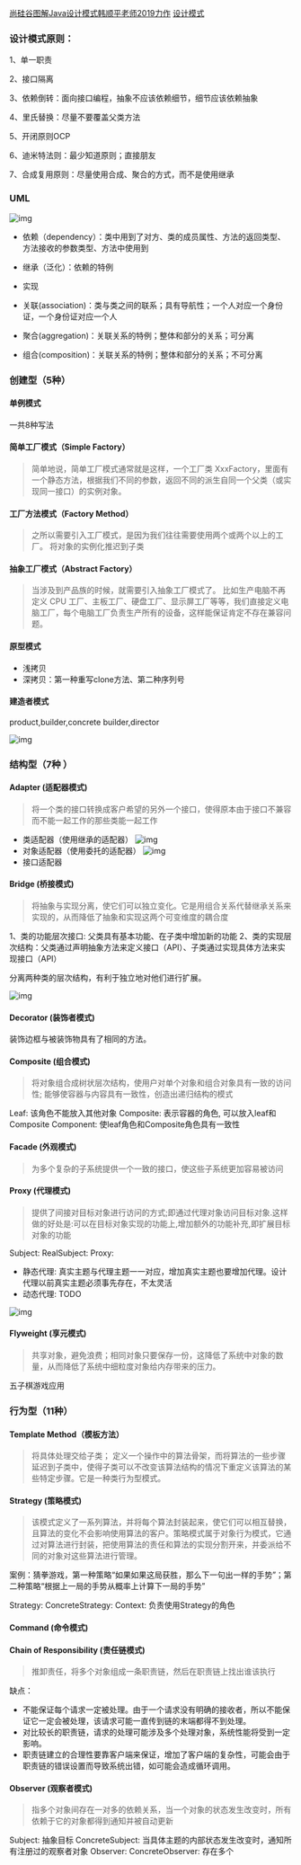 [尚硅谷图解Java设计模式韩顺平老师2019力作](https://www.bilibili.com/video/av57936239/?p=16)
[设计模式](http://c.biancheng.net/view/1390.html)

### 设计模式原则：
1、单一职责

2、接口隔离

3、依赖倒转：面向接口编程，抽象不应该依赖细节，细节应该依赖抽象

4、里氏替换：尽量不要覆盖父类方法

5、开闭原则OCP

6、迪米特法则：最少知道原则；直接朋友

7、合成复用原则：尽量使用合成、聚合的方式，而不是使用继承

### UML

![img](doc/uml.png)

- 依赖（dependency）：类中用到了对方、类的成员属性、方法的返回类型、方法接收的参数类型、方法中使用到

- 继承（泛化）：依赖的特例

- 实现

- 关联(association)：类与类之间的联系；具有导航性；一个人对应一个身份证，一个身份证对应一个人

- 聚合(aggregation)：关联关系的特例；整体和部分的关系；可分离

- 组合(composition)：关联关系的特例；整体和部分的关系；不可分离

### 创建型（5种）

#### 单例模式
一共8种写法

#### 简单工厂模式（Simple Factory）
> 简单地说，简单工厂模式通常就是这样，一个工厂类 XxxFactory，里面有一个静态方法，根据我们不同的参数，返回不同的派生自同一个父类（或实现同一接口）的实例对象。

#### 工厂方法模式（Factory Method）
> 之所以需要引入工厂模式，是因为我们往往需要使用两个或两个以上的工厂。
> 将对象的实例化推迟到子类

#### 抽象工厂模式（Abstract Factory）
> 当涉及到产品族的时候，就需要引入抽象工厂模式了。
> 比如生产电脑不再定义 CPU 工厂、主板工厂、硬盘工厂、显示屏工厂等等，我们直接定义电脑工厂，每个电脑工厂负责生产所有的设备，这样能保证肯定不存在兼容问题。

#### 原型模式
- 浅拷贝
- 深拷贝：第一种重写clone方法、第二种序列号

#### 建造者模式
product,builder,concrete builder,director

![img](doc/design-builder.png)

### 结构型（7种 ）

#### Adapter (适配器模式)

> 将一个类的接口转换成客户希望的另外一个接口，使得原本由于接口不兼容而不能一起工作的那些类能一起工作

- 类适配器（使用继承的适配器）
![img](doc/structural-adapter(class).png)
- 对象适配器（使用委托的适配器）
![img](doc/structural-adapter(delegate).png)
- 接口适配器

#### Bridge (桥接模式)

> 将抽象与实现分离，使它们可以独立变化。它是用组合关系代替继承关系来实现的，从而降低了抽象和实现这两个可变维度的耦合度

1、类的功能层次接口: 父类具有基本功能、在子类中增加新的功能
2、类的实现层次结构：父类通过声明抽象方法来定义接口（API）、子类通过实现具体方法来实现接口（API）

分离两种类的层次结构，有利于独立地对他们进行扩展。

![img](doc/structural-bridge.png)

#### Decorator (装饰者模式)

装饰边框与被装饰物具有了相同的方法。

#### Composite (组合模式)

> 将对象组合成树状层次结构，使用户对单个对象和组合对象具有一致的访问性; 能够使容器与内容具有一致性，创造出递归结构的模式

Leaf: 该角色不能放入其他对象
Composite: 表示容器的角色, 可以放入leaf和Composite
Component: 使leaf角色和Composite角色具有一致性

#### Facade (外观模式)

> 为多个复杂的子系统提供一个一致的接口，使这些子系统更加容易被访问


#### Proxy (代理模式)

> 提供了间接对目标对象进行访问的方式;即通过代理对象访问目标对象.这样做的好处是:可以在目标对象实现的功能上,增加额外的功能补充,即扩展目标对象的功能

Subject: 
RealSubject: 
Proxy: 

- 静态代理: 真实主题与代理主题一一对应，增加真实主题也要增加代理。设计代理以前真实主题必须事先存在，不太灵活
- 动态代理: TODO

![img](doc/structural-proxy.png)

#### Flyweight (享元模式)

> 共享对象，避免浪费；相同对象只要保存一份，这降低了系统中对象的数量，从而降低了系统中细粒度对象给内存带来的压力。

五子棋游戏应用

### 行为型（11种）

#### Template Method（模板方法）

> 将具体处理交给子类； 定义一个操作中的算法骨架，而将算法的一些步骤延迟到子类中，使得子类可以不改变该算法结构的情况下重定义该算法的某些特定步骤。它是一种类行为型模式。

#### Strategy (策略模式)

> 该模式定义了一系列算法，并将每个算法封装起来，使它们可以相互替换，且算法的变化不会影响使用算法的客户。策略模式属于对象行为模式，它通过对算法进行封装，把使用算法的责任和算法的实现分割开来，并委派给不同的对象对这些算法进行管理。

案例：猜拳游戏，第一种策略“如果如果这局获胜，那么下一句出一样的手势”；第二种策略“根据上一局的手势从概率上计算下一局的手势”

Strategy: 
ConcreteStrategy: 
Context: 负责使用Strategy的角色

#### Command (命令模式)

#### Chain of Responsibility (责任链模式)

> 推卸责任，将多个对象组成一条职责链，然后在职责链上找出谁该执行

缺点：
- 不能保证每个请求一定被处理。由于一个请求没有明确的接收者，所以不能保证它一定会被处理，该请求可能一直传到链的末端都得不到处理。
- 对比较长的职责链，请求的处理可能涉及多个处理对象，系统性能将受到一定影响。
- 职责链建立的合理性要靠客户端来保证，增加了客户端的复杂性，可能会由于职责链的错误设置而导致系统出错，如可能会造成循环调用。

#### Observer (观察者模式)

> 指多个对象间存在一对多的依赖关系，当一个对象的状态发生改变时，所有依赖于它的对象都得到通知并被自动更新

Subject: 抽象目标
ConcreteSubject: 当具体主题的内部状态发生改变时，通知所有注册过的观察者对象
Observer: 
ConcreteObserver: 存在多个